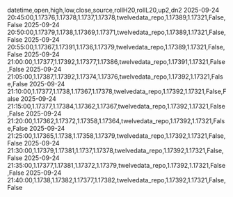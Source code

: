 datetime,open,high,low,close,source,rollH20,rollL20,up2,dn2
2025-09-24 20:45:00,1.17376,1.17378,1.1737,1.17378,twelvedata_repo,1.17389,1.17321,False,False
2025-09-24 20:50:00,1.17379,1.1738,1.17369,1.17371,twelvedata_repo,1.17389,1.17321,False,False
2025-09-24 20:55:00,1.17367,1.17391,1.1736,1.17379,twelvedata_repo,1.17389,1.17321,False,False
2025-09-24 21:00:00,1.17377,1.17392,1.17377,1.17386,twelvedata_repo,1.17391,1.17321,False,False
2025-09-24 21:05:00,1.17387,1.17392,1.17374,1.17376,twelvedata_repo,1.17392,1.17321,False,False
2025-09-24 21:10:00,1.17377,1.1738,1.17367,1.17378,twelvedata_repo,1.17392,1.17321,False,False
2025-09-24 21:15:00,1.17377,1.17384,1.17362,1.17367,twelvedata_repo,1.17392,1.17321,False,False
2025-09-24 21:20:00,1.17362,1.17372,1.17358,1.17364,twelvedata_repo,1.17392,1.17321,False,False
2025-09-24 21:25:00,1.17365,1.1738,1.17358,1.17379,twelvedata_repo,1.17392,1.17321,False,False
2025-09-24 21:30:00,1.17379,1.17381,1.1737,1.17378,twelvedata_repo,1.17392,1.17321,False,False
2025-09-24 21:35:00,1.17377,1.17381,1.17372,1.17379,twelvedata_repo,1.17392,1.17321,False,False
2025-09-24 21:40:00,1.1738,1.17382,1.17377,1.17382,twelvedata_repo,1.17392,1.17321,False,False
